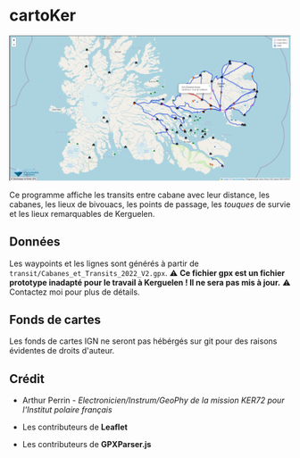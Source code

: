 # cartoKer
![screen de l'appli](screenshot.png?raw=true "C bô")

Ce programme affiche les transits entre cabane avec leur distance, les cabanes, les lieux de bivouacs, les points de passage, les *touques* de survie et les lieux remarquables de Kerguelen.

## Données
Les waypoints et les lignes sont générés à partir de `transit/Cabanes_et_Transits_2022_V2.gpx`.
⚠ **Ce fichier gpx est un fichier prototype inadapté pour le travail à Kerguelen ! Il ne sera pas mis à jour.** ⚠
Contactez moi pour plus de détails.

## Fonds de cartes
Les fonds de cartes IGN ne seront pas hébérgés sur git pour des raisons évidentes de droits d'auteur.

## Crédit
* Arthur Perrin - *Electronicien/Instrum/GeoPhy de la mission KER72 pour l'Institut polaire français*

* Les contributeurs de **Leaflet**
* Les contributeurs de **GPXParser.js**

